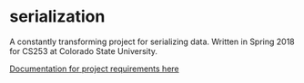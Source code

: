 # serialization
A constantly transforming project for serializing data. Written in Spring 2018 for CS253 at Colorado State University.

[Documentation for project requirements here](https://www.cs.colostate.edu/~cs253/Spring18/Homework)
